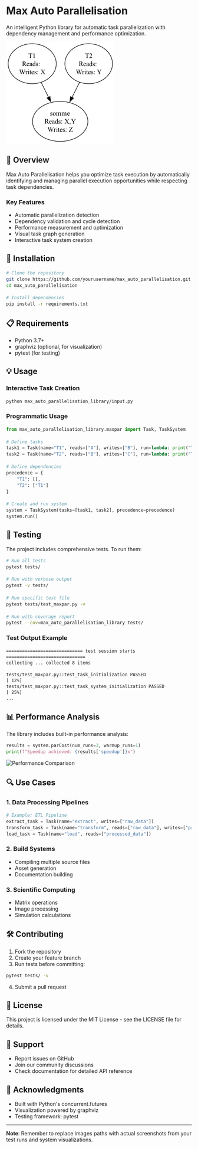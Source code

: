 # Max Auto Parallelisation

An intelligent Python library for automatic task parallelization with dependency management and performance optimization.

![Task System Example](docs/images/task_system.png)

## 🎯 Overview

Max Auto Parallelisation helps you optimize task execution by automatically identifying and managing parallel execution opportunities while respecting task dependencies.

### Key Features
- Automatic parallelization detection
- Dependency validation and cycle detection
- Performance measurement and optimization
- Visual task graph generation
- Interactive task system creation

## 🚀 Installation

```bash
# Clone the repository
git clone https://github.com/yourusername/max_auto_parallelisation.git
cd max_auto_parallelisation

# Install dependencies
pip install -r requirements.txt
```

## 📋 Requirements
- Python 3.7+
- graphviz (optional, for visualization)
- pytest (for testing)

## 💡 Usage

### Interactive Task Creation
```bash
python max_auto_parallelisation_library/input.py
```

### Programmatic Usage
```python
from max_auto_parallelisation_library.maxpar import Task, TaskSystem

# Define tasks
task1 = Task(name="T1", reads=["A"], writes=["B"], run=lambda: print("Task 1"))
task2 = Task(name="T2", reads=["B"], writes=["C"], run=lambda: print("Task 2"))

# Define dependencies
precedence = {
    "T1": [],
    "T2": ["T1"]
}

# Create and run system
system = TaskSystem(tasks=[task1, task2], precedence=precedence)
system.run()
```

## 🧪 Testing

The project includes comprehensive tests. To run them:

```bash
# Run all tests
pytest tests/

# Run with verbose output
pytest -v tests/

# Run specific test file
pytest tests/test_maxpar.py -v

# Run with coverage report
pytest --cov=max_auto_parallelisation_library tests/
```

### Test Output Example
```
============================= test session starts ==============================
collecting ... collected 8 items

tests/test_maxpar.py::test_task_initialization PASSED                  [ 12%]
tests/test_maxpar.py::test_task_system_initialization PASSED          [ 25%]
...
```

## 📊 Performance Analysis

The library includes built-in performance analysis:
```python
results = system.parCost(num_runs=3, warmup_runs=1)
print(f"Speedup achieved: {results['speedup']}x")
```

![Performance Comparison](docs/images/performance.png)

## 🔍 Use Cases

### 1. Data Processing Pipelines
```python
# Example: ETL Pipeline
extract_task = Task(name="extract", writes=["raw_data"])
transform_task = Task(name="transform", reads=["raw_data"], writes=["processed_data"])
load_task = Task(name="load", reads=["processed_data"])
```

### 2. Build Systems
- Compiling multiple source files
- Asset generation
- Documentation building

### 3. Scientific Computing
- Matrix operations
- Image processing
- Simulation calculations

## 🛠 Contributing

1. Fork the repository
2. Create your feature branch
3. Run tests before committing:
```bash
pytest tests/ -v
```
4. Submit a pull request

## 📝 License

This project is licensed under the MIT License - see the LICENSE file for details.

## 🤝 Support

- Report issues on GitHub
- Join our community discussions
- Check documentation for detailed API reference

## 🌟 Acknowledgments

- Built with Python's concurrent.futures
- Visualization powered by graphviz
- Testing framework: pytest

---

**Note**: Remember to replace images paths with actual screenshots from your test runs and system visualizations.